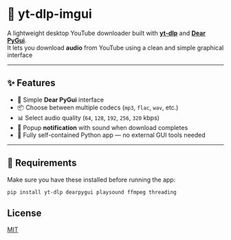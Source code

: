 # 🎵 yt-dlp-imgui

A lightweight desktop YouTube downloader built with **[yt-dlp](https://github.com/yt-dlp/yt-dlp)** and **[Dear PyGui](https://github.com/hoffstadt/dearpygui)**.  
It lets you download **audio** from YouTube using a clean and simple graphical interface

---

## ✨ Features

- 🧩 Simple **Dear PyGui** interface  
- 📦 Choose between multiple codecs (`mp3`, `flac`, `wav`, etc.)  
- 📊 Select audio quality (`64`, `128`, `192`, `256`, `320` kbps)  
- 🔔 Popup **notification** with sound when download completes   
- 🧱 Fully self-contained Python app — no external GUI tools needed  

---

## 🧰 Requirements

Make sure you have these installed before running the app:

```
pip install yt-dlp dearpygui playsound ffmpeg threading
```
## License

[MIT](https://choosealicense.com/licenses/mit/)
